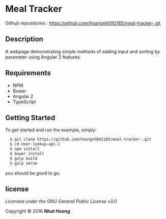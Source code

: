 # Meal Tracker #

Github repositories : https://github.com/hoangnh092185/meal-tracker-.git

## Description ##

A webpage demonstrating simple methods of adding input and sorting by parameter using Angular 2 features.   

## Requirements ##
 * NPM
 * Bower
 * Angular 2
 * TypeScript

## Getting Started ##

To get started and run the example, simply:

```sh
  $ git clone https://github.com/hoangnh092185/meal-tracker-.git
  $ cd User-lookup-api-1
  $ npm install
  $ bower install
  $ gulp build
  $ gulp serve
  ```
 you should be good to go.


## license ##
*Licensed under the GNU General Public License v3.0*

Copyright &copy; 2016 **_Nhat Hoang_**
